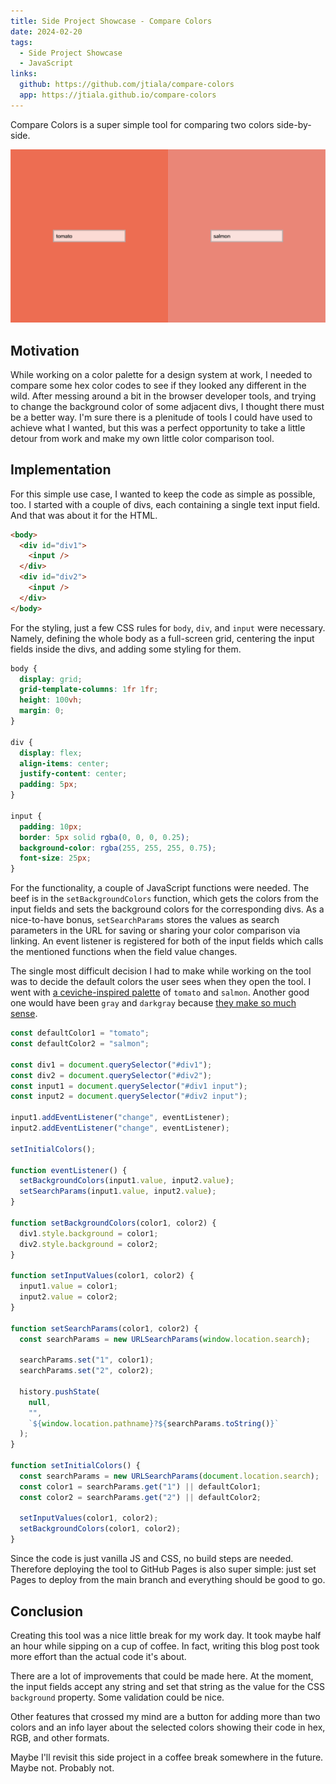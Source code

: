 ```yaml
---
title: Side Project Showcase - Compare Colors
date: 2024-02-20
tags:
  - Side Project Showcase
  - JavaScript
links:
  github: https://github.com/jtiala/compare-colors
  app: https://jtiala.github.io/compare-colors
---
```


Compare Colors is a super simple tool for comparing two colors side-by-side.

<!--more-->

![Screenshot of the Compare Colors tool](compare-colors.png)

## Motivation

While working on a color palette for a design system at work, I needed to compare some hex color codes to see if they looked any different in the wild. After messing around a bit in the browser developer tools, and trying to change the background color of some adjacent divs, I thought there must be a better way. I'm sure there is a plenitude of tools I could have used to achieve what I wanted, but this was a perfect opportunity to take a little detour from work and make my own little color comparison tool.

## Implementation

For this simple use case, I wanted to keep the code as simple as possible, too. I started with a couple of divs, each containing a single text input field. And that was about it for the HTML.

```html
<body>
  <div id="div1">
    <input />
  </div>
  <div id="div2">
    <input />
  </div>
</body>
```

For the styling, just a few CSS rules for `body`, `div`, and `input` were necessary. Namely, defining the whole body as a full-screen grid, centering the input fields inside the divs, and adding some styling for them.

```css
body {
  display: grid;
  grid-template-columns: 1fr 1fr;
  height: 100vh;
  margin: 0;
}

div {
  display: flex;
  align-items: center;
  justify-content: center;
  padding: 5px;
}

input {
  padding: 10px;
  border: 5px solid rgba(0, 0, 0, 0.25);
  background-color: rgba(255, 255, 255, 0.75);
  font-size: 25px;
}
```

For the functionality, a couple of JavaScript functions were needed. The beef is in the `setBackgroundColors` function, which gets the colors from the input fields and sets the background colors for the corresponding divs. As a nice-to-have bonus, `setSearchParams` stores the values as search parameters in the URL for saving or sharing your color comparison via linking. An event listener is registered for both of the input fields which calls the mentioned functions when the field value changes.

The single most difficult decision I had to make while working on the tool was to decide the default colors the user sees when they open the tool. I went with [a ceviche-inspired palette](https://jtiala.github.io/compare-colors/?1=tomato&2=salmon) of `tomato` and `salmon`. Another good one would have been `gray` and `darkgray` because [they make so much sense](https://jtiala.github.io/compare-colors/?1=gray&2=darkgray).

```js
const defaultColor1 = "tomato";
const defaultColor2 = "salmon";

const div1 = document.querySelector("#div1");
const div2 = document.querySelector("#div2");
const input1 = document.querySelector("#div1 input");
const input2 = document.querySelector("#div2 input");

input1.addEventListener("change", eventListener);
input2.addEventListener("change", eventListener);

setInitialColors();

function eventListener() {
  setBackgroundColors(input1.value, input2.value);
  setSearchParams(input1.value, input2.value);
}

function setBackgroundColors(color1, color2) {
  div1.style.background = color1;
  div2.style.background = color2;
}

function setInputValues(color1, color2) {
  input1.value = color1;
  input2.value = color2;
}

function setSearchParams(color1, color2) {
  const searchParams = new URLSearchParams(window.location.search);

  searchParams.set("1", color1);
  searchParams.set("2", color2);

  history.pushState(
    null,
    "",
    `${window.location.pathname}?${searchParams.toString()}`
  );
}

function setInitialColors() {
  const searchParams = new URLSearchParams(document.location.search);
  const color1 = searchParams.get("1") || defaultColor1;
  const color2 = searchParams.get("2") || defaultColor2;

  setInputValues(color1, color2);
  setBackgroundColors(color1, color2);
}
```

Since the code is just vanilla JS and CSS, no build steps are needed. Therefore deploying the tool to GitHub Pages is also super simple: just set Pages to deploy from the main branch and everything should be good to go.

## Conclusion

Creating this tool was a nice little break for my work day. It took maybe half an hour while sipping on a cup of coffee. In fact, writing this blog post took more effort than the actual code it's about.

There are a lot of improvements that could be made here. At the moment, the input fields accept any string and set that string as the value for the CSS `background` property. Some validation could be nice.

Other features that crossed my mind are a button for adding more than two colors and an info layer about the selected colors showing their code in hex, RGB, and other formats.

Maybe I'll revisit this side project in a coffee break somewhere in the future. Maybe not. Probably not.

